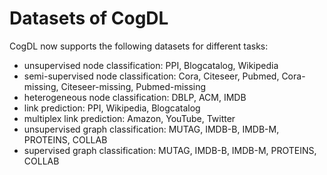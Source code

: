 Datasets of CogDL
=================

CogDL now supports the following datasets for different tasks:
- unsupervised node classification: PPI, Blogcatalog, Wikipedia
- semi-supervised node classification: Cora, Citeseer, Pubmed, Cora-missing, Citeseer-missing, Pubmed-missing
- heterogeneous node classification: DBLP, ACM, IMDB
- link prediction: PPI, Wikipedia, Blogcatalog
- multiplex link prediction: Amazon, YouTube, Twitter
- unsupervised graph classification: MUTAG, IMDB-B, IMDB-M, PROTEINS, COLLAB
- supervised graph classification: MUTAG, IMDB-B, IMDB-M, PROTEINS, COLLAB

